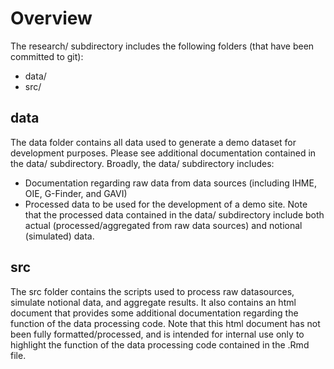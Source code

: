 # Overview

The research/ subdirectory includes the following folders (that have been committed to git):  
* data/  
* src/  

## data

The data folder contains all data used to generate a demo dataset for development purposes. Please see additional documentation contained in the data/ subdirectory. Broadly, the data/ subdirectory includes:  
* Documentation regarding raw data from data sources (including IHME, OIE, G-Finder, and GAVI)    
* Processed data to be used for the development of a demo site. Note that the processed data contained in the data/ subdirectory include both actual (processed/aggregated from raw data sources) and notional (simulated) data.  

## src

The src folder contains the scripts used to process raw datasources, simulate notional data, and aggregate results. It also contains an html document that provides some additional documentation regarding the function of the data processing code. Note that this html document has not been fully formatted/processed, and is intended for internal use only to highlight the function of the data processing code contained in the .Rmd file.